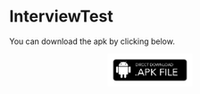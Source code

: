 # InterviewTest
You can download the apk by clicking below.
<p align="center"><a href="https://drive.google.com/file/d/1_fEq1SNHFo0Zw8bI5hK-WZXNQ8z8Ufr5/view?usp=drivesdk" class="button big">
<img src="app/src/main/res/drawable/download_apk.png" width="30%" height="30%"></a></p>
